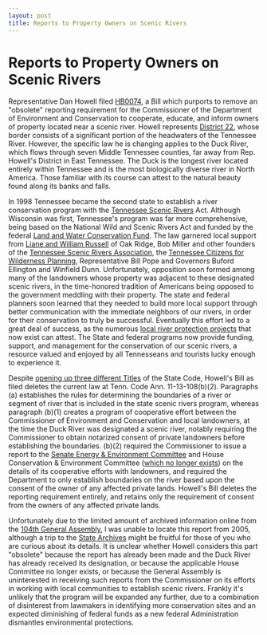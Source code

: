 ```yaml
---
layout: post
title: Reports to Property Owners on Scenic Rivers
---
```


# Reports to Property Owners on Scenic Rivers

Representative Dan Howell filed [HB0074](http://wapp.capitol.tn.gov/apps/BillInfo/default.aspx?BillNumber=HB0074&GA=110), a Bill which purports to remove an "obsolete" reporting requirement for the Commissioner of the Department of Environment and Conservation to cooperate, educate, and inform owners of property located near a scenic river. Howell represents [District 22](https://ballotpedia.org/File:TN_HD_22.JPG), whose border consists of a significant portion of the headwaters of the Tennessee River. However, the specific law he is changing applies to the Duck River, which flows through seven Middle Tennessee counties, far away from Rep. Howell's District in East Tennessee. The Duck is the longest river located entirely within Tennessee and is the most biologically diverse river in North America. Those familiar with its course can attest to the natural beauty found along its banks and falls.

In 1998 Tennessee became the second state to establish a river conservation program with the [Tennessee Scenic Rivers](http://www.tennessee.gov/environment/topic/na-sr-scenic-rivers) Act. Although Wisconsin was first, Tennessee's program was far more comprehensive, being based on the National Wild and Scenic Rivers Act and funded by the federal [Land and Water Conservation Fund](https://www.nps.gov/subjects/lwcf/index.htm). The law garnered local support from [Liane and William Russell](https://en.wikipedia.org/wiki/Liane_Russell) of Oak Ridge, Bob Miller and other founders of the [Tennessee Scenic Rivers Association](http://www.paddletsra.org/), the [Tennessee Citizens for Wilderness Planning](http://tcwp.org/), Representative Bill Pope and Governors Buford Ellington and Winfield Dunn. Unfortunately, opposition soon formed among many of the landowners whose property was adjacent to these designated scenic rivers, in the time-honored tradition of Americans being opposed to the government meddling with their property. The state and federal planners soon learned that they needed to build more local support through better communication with the immediate neighbors of our rivers, in order for their conservation to truly be successful. Eventually this effort led to a great deal of success, as the numerous [local river protection projects](http://www.mtsu.edu/waterworks/groups.php) that now exist can attest. The State and federal programs now provide funding, support, and management for the conservation of our scenic rivers, a resource valued and enjoyed by all Tennesseans and tourists lucky enough to experience it.

Despite [opening up three different Titles](http://tennesseeleger.com/2017/01/18/Unnecessarily-Broad/) of the State Code, Howell's Bill as filed deletes the current law at Tenn. Code Ann. 11-13-108(b)(2). Paragraphs (a) establishes the rules for determining the boundaries of a river or segment of river that is included in the state scenic rivers program, whereas paragraph (b)(1) creates a program of cooperative effort between the Commissioner of Environment and Conservation and local landowners, at the time the Duck River was designated a scenic river, notably requiring the Commissioner to obtain notarized consent of private landowners before establishing the boundaries. (b)(2) required the Commissioner to issue a report to the [Senate Energy & Environment Committee](http://www.capitol.tn.gov/senate/committees/energy-ag-nr.html) and House Conservation & Environment Committee ([which no longer exists](http://www.capitol.tn.gov/house/committees/)) on the details of its cooperative efforts with landowners, and required the Department to only establish boundaries on the river based upon the consent of the owner of any affected private lands. Howell's Bill deletes the reporting requirement entirely, and retains only the requirement of consent from the owners of any affected private lands. 

Unfortunately due to the limited amount of archived information online from the [104th General Assembly](http://sos.tn.gov/products/division-publications/104th-general-assembly-public-acts), I was unable to locate this report from 2005, although a trip to the [State Archives](http://sos.tn.gov/tsla) might be fruitful for those of you who are curious about its details. It is unclear whether Howell considers this part "obsolete" because the report has already been made and the Duck River has already received its designation, or because the applicable House Committee no longer exists, or because the General Assembly is uninterested in receiving such reports from the Commissioner on its efforts in working with local communities to establish scenic rivers. Frankly it's unlikely that the program will be expanded any further, due to a combination of disinterest from lawmakers in identifying more conservation sites and an expected diminishing of federal funds as a new federal Administration dismantles environmental protections.
